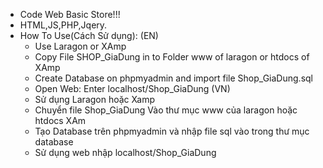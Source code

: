 * Code Web Basic Store!!!
* HTML,JS,PHP,Jqery.
* How To Use(Cách Sử dụng):
(EN)
    + Use Laragon or XAmp
    + Copy File SHOP_GiaDung in to Folder www of laragon or htdocs of XAmp
    + Create Database on phpmyadmin and import file Shop_GiaDung.sql
    + Open Web: Enter localhost/Shop_GiaDung
(VN)
    + Sử dụng Laragon hoặc Xamp
    + Chuyển file Shop_GiaDung Vào thư mục www của laragon hoặc htdocs XAm
    + Tạo Database trên phpmyadmin và nhập file sql vào trong thư mục database
    + Sử dụng web nhập localhost/Shop_GiaDung
